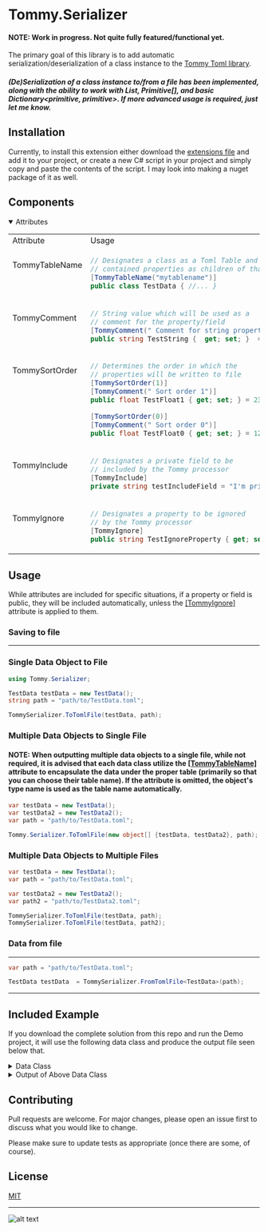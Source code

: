 
# Tommy.Serializer

#### NOTE: Work in progress. Not quite fully featured/functional yet.
The primary goal of this library is to add automatic serialization/deserialization of a class instance to the [Tommy Toml library](https://github.com/dezhidki/Tommy).

##### (De)Serialization of a class instance to/from a file has been implemented, along with the ability to work with List<primitive>, Primitive[], and basic Dictionary<primitive, primitive>. If more advanced usage is required, just let me know.


## Installation

Currently, to install this extension either download the [extensions file](https://github.com/instance-id/Tommy.Serializer/blob/main/Tommy.Serializer/TommySerializer.cs)
and add it to your project, or create a new C# script in your project and simply copy and paste the contents of the script.
I may look into making a nuget package of it as well.
## Components

 <details open>
<summary>Attributes</summary>

<table>
<!-- ---------------------------------------------- -->
<tr>
<td> Attribute </td> <td> Usage </td> <td> Result </td>
</tr>
<tr>
<a name="tommytablename"></a>
<td valign="top" style="padding-top: 25px"> TommyTableName   </td>
<td valign="top">

```c#
// Designates a class as a Toml Table and applies all 
// contained properties as children of that table
[TommyTableName("mytablename")]
public class TestData { //... }
```

</td>
<td valign="top">

```toml
[mytablename]


  
```

</td>
</tr>
<!-- ---------------------------------------------- -->
<tr>
<a name="tommycomment"></a>
<td valign="top" style="padding-top: 25px"> TommyComment </td>
<td valign="top">

```c#
// String value which will be used as a 
// comment for the property/field
[TommyComment(" Comment for string property")]  
public string TestString {  get; set; }  = "Test String"
```

</td>
<td valign="top">

```toml
# Comment for string property
TestString = "Test String"
  
  
```

</td>
</tr>
<!-- ---------------------------------------------- -->
<tr>
<a name="tommysortorder"></a>
<td valign="top" style="padding-top: 25px"> TommySortOrder </td>
<td valign="top">

```c#
// Determines the order in which the 
// properties will be written to file
[TommySortOrder(1)] 
[TommyComment(" Sort order 1")]
public float TestFloat1 { get; set; } = 234.234f;

[TommySortOrder(0)] 
[TommyComment(" Sort order 0")]
public float TestFloat0 { get; set; } = 123.123f;
```

</td>
<td valign="top">

```toml
# Sort order 0
TestFloat0 = 123.123

# Sort order 1
TestFloat1 = 234.234


  
  
```

</td>
</tr>
<!-- ---------------------------------------------- -->
<tr>
<a name="tommyinclude"></a>
<td valign="top" style="padding-top: 25px"> TommyInclude </td>
<td valign="top">

```c#
// Designates a private field to be 
// included by the Tommy processor
[TommyInclude]
private string testIncludeField = "I'm private, so what?";
```

</td>
<td valign="top">

```toml
testIncludeField = "I'm private, so what?"

  
  
```

</td>
</tr>
<!-- ---------------------------------------------- -->
<tr>
<a name="tommyignore"></a>
<td valign="top" style="padding-top: 25px"> TommyIgnore </td>
<td valign="top">

```c#
// Designates a property to be ignored 
// by the Tommy processor
[TommyIgnore]
public string TestIgnoreProperty { get; set; }
```

</td>
<td valign="top">

```toml
 

  
  
```

</td>
</tr>
</table>

</details>

## Usage

While attributes are included for specific situations, if a property or field is public, they will be included automatically, unless the [\[TommyIgnore\]](#tommyignore) attribute is applied to them.

### Saving to file

---

### Single Data Object to File
```c#
using Tommy.Serializer;

TestData testData = new TestData();
string path = "path/to/TestData.toml";

TommySerializer.ToTomlFile(testData, path);
```

### Multiple Data Objects to Single File
#### NOTE: When outputting multiple data objects to a single file, while not required, it is advised that each data class utilize the [\[TommyTableName\]](#tommytablename) attribute to encapsulate the data under the proper table (primarily so that you can choose their table name). If the attribute is omitted, the object's type name is used as the table name automatically.

```c#
var testData = new TestData();
var testData2 = new TestData2();
var path = "path/to/TestData.toml";

Tommy.Serializer.ToTomlFile(new object[] {testData, testData2}, path);
```

### Multiple Data Objects to Multiple Files

```c#
var testData = new TestData();
var path = "path/to/TestData.toml";

var testData2 = new TestData2();
var path2 = "path/to/TestData2.toml";

TommySerializer.ToTomlFile(testData, path);
TommySerializer.ToTomlFile(testData, path2);
```

### Data from file

---

```c#
var path = "path/to/TestData.toml";

TestData testData  = TommySerializer.FromTomlFile<TestData>(path);
```

---

## Included Example

If you download the complete solution from this repo and run the Demo project, it will use the following data class and produce the output file seen below that.

<details>
<summary>Data Class</summary>

```c#
[TommyTableName("nametest")]
public class TestData
{
    [TommyInclude]
    private string TestIncludeProperty { get; set; } = "I should show up in the created file even when private";

    [TommyInclude]
    [TommySortOrder(4)]
    [TommyComment(@" Comment for private field
     This item should appear fifth as it's sort order is : 4")]
    private string testIncludePrivateField = "I should be included even when private";

    [TommyInclude]
    [TommySortOrder(3)]
    [TommyComment(@" Comment for public field
     This item should appear fourth as it's sort order is : 3")]
    public string TestIncludePublicField = "Public string Data";

    [TommyIgnore]
    public string TestIgnoreProperty { get; set; } = "I should not show up in the created file";

    [TommyComment(" Comment for date property")]
    public DateTime TestDateComment { get; set; } = DateTime.Now;

    [TommyComment(" Comment for string property\n Testing second line comment\n" +
                  "This and subsequent items should appear after the sorted properties")]
    public string TestStringComment { get; set; } = "Test String";

    [TommyComment(@" This item should be a blank string : Testing null value")]
    public string TestNullString { get; set; }

    [TommyComment(@" Comment testing multiline verbatim strings #1
     Comment testing multiline verbatim strings #2
     Comment testing multiline verbatim strings #3")]
    public string TestComment { get; set; } = "Test String";

    [TommyComment(" Comment for bool property")]
    public bool TestBoolComment { get; set; } = true;
    public bool TestBool { get; set; }

    [TommyComment(" Comment for int property")]
    public int TestIntComment { get; set; } = 1;
    public int TestInt { get; set; } = 1;

    [TommySortOrder(1)]
    [TommyComment(@" Comment for ulong property  
     This item should appear second as it's sort order is : 1")]
    public ulong TestUlongComment { get; set; } = 444543646457048001;
    public ulong TestUlong { get; set; } = 444543646457048001;

    [TommySortOrder(2)]
    [TommyComment(@" Comment for float property 
     This item should appear third as it's sort order is : 2")]
    public float TestFloatComment { get; set; } = 123.123f;
    public float TestFloat { get; set; } = 123.123f;

    [TommyComment(" Comment for double property")]
    public double TestDoubleComment { get; set; } = 1234.123;
    public double TestDouble { get; set; } = 1234.123;

    [TommyComment(" Comment for decimal property")]
    public decimal TestDecimalComment { get; set; } = new decimal(0.11);
    public decimal TestDecimal { get; set; } = new decimal(0.11);

    [TommyComment(" Comment for IntArray property")]
    public int[] TestIntArrayComment { get; set; } = new[] {1, 2, 3, 4};

    [TommySortOrder(0)]
    [TommyComment(@" This item should appear first as it's sort order is : 0")]
    public int[] TestIntArray { get; set; } = new[] {1, 2, 3, 4};

    [TommyComment(@" Comment for List<string> property")]
    public List<string> TestStringListComment { get; set; } = new List<string> {"string1", "string2", "string3"};
    public List<string> TestStringList { get; set; } = new List<string> {"string1", "string2", "string3"};

    [TommyComment(@" Comment for ulong array property")]
    public ulong[] TestULongArray { get; set; } = new ulong[] {448543646457048001, 448543646457048002, 448543646457048003};

    [TommyComment(@" Comment for List<ulong> property")]
    public List<ulong> TestULongList { get; set; } = new List<ulong> {448543646457048001, 448543646457048002, 448543646457048003};

    [TommyComment(" Comment for Dictionary<K,V> property")]
    public Dictionary<string, string> TestDictionaryComment { get; set; } =
        new Dictionary<string, string>{{"string1Key", "string1Value"}, {"string2Key", "string2Value"}};

}
```

</details>


<details>
<summary>Output of Above Data Class</summary>

```toml
[tablename]
# This item should appear first as it's sort order is : 0
TestIntArray = [ 1, 2, 3, 4 ]

# Comment for ulong property
# This item should appear second as it's sort order is : 1
TestUlongComment = 444543646457048001

# Comment for float property
# This item should appear third as it's sort order is : 2
TestFloatComment = 123.123

# Comment for public field
# This item should appear fourth as it's sort order is : 3
TestIncludePublicField = "Public string Data"

# Comment for private field
# This item should appear fifth as it's sort order is : 4
testIncludePrivateField = "I should be included even when private"

TestIncludeProperty = "I should show up in the created file even when private"

# Comment for date property
TestDateComment = 2020-12-13 15:06:18

# Comment for string property
# Testing second line comment
# This and subsequent items should appear after the sorted properties
TestStringComment = "Test String"

# This item should be a blank string : Testing null value
TestNullString = ""

# Comment testing multiline verbatim strings #1
# Comment testing multiline verbatim strings #2
# Comment testing multiline verbatim strings #3
TestComment = "Test String"

# Comment for bool property
TestBoolComment = true

TestBool = false

# Comment for int property
TestIntComment = 1

TestInt = 1

TestUlong = 444543646457048001

TestFloat = 123.123

# Comment for double property
TestDoubleComment = 1234.123

TestDouble = 1234.123

# Comment for decimal property
TestDecimalComment = 0.11

TestDecimal = 0.11

# Comment for IntArray property
TestIntArrayComment = [ 1, 2, 3, 4 ]

# Comment for List<string> property
TestStringListComment = [ "string1", "string2", "string3" ]

TestStringList = [ "string1", "string2", "string3" ]

# Comment for ulong array property
TestULongArray = [ 448543646457048001, 448543646457048002, 448543646457048003 ]

# Comment for List<ulong> property
TestULongList = [ 448543646457048001, 448543646457048002, 448543646457048003 ]

# Comment for Dictionary<K,V> property
[tablename.TestDictionaryComment]
DictionaryKeys = [ "string1Key", "string2Key" ]
DictionaryValues = [ "string1Value", "string2Value" ]

```

</details>

## Contributing
Pull requests are welcome. For major changes, please open an issue first to discuss what you would like to change.

Please make sure to update tests as appropriate (once there are some, of course).

## License
[MIT](https://choosealicense.com/licenses/mit/)

---
![alt text](https://i.imgur.com/cg5ow2M.png "instance.id")
